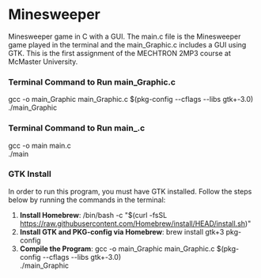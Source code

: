 # Minesweeper
Minesweeper game in C with a GUI. The main.c file is the Minesweeper game played in the terminal and the main_Graphic.c includes a GUI using GTK. This is the first assignment of the MECHTRON 2MP3 course at McMaster University.

### Terminal Command to Run main_Graphic.c
gcc -o main_Graphic main_Graphic.c $(pkg-config --cflags --libs gtk+-3.0)<br>
./main_Graphic

### Terminal Command to Run main_.c
gcc -o main main.c<br>
./main

### GTK Install
In order to run this program, you must have GTK installed. Follow the steps below by running the commands in the terminal:<br>
1. **Install Homebrew**: /bin/bash -c "$(curl -fsSL https://raw.githubusercontent.com/Homebrew/install/HEAD/install.sh)"<br>
2. **Install GTK and PKG-config via Homebrew**: brew install gtk+3 pkg-config
3. **Compile the Program**: gcc -o main_Graphic main_Graphic.c $(pkg-config --cflags --libs gtk+-3.0)<br>
./main_Graphic
